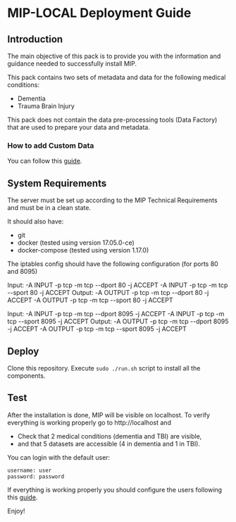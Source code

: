 # MIP-LOCAL Deployment Guide

## Introduction

The main objective of this pack is to provide you with the information and guidance needed to successfully install MIP.

This pack contains two sets of metadata and data for the following medical conditions:
  - Dementia
  - Trauma Brain Injury

This pack does not contain the data pre-processing tools (Data Factory) that are used to prepare your data and metadata.

### How to add Custom Data

You can follow this <a href="./documentation/NewDataRequirements.md">guide</a>.

## System Requirements

The server must be set up according to the MIP Technical Requirements and must be in a clean state.

It should also have:
  - git
  - docker (tested using version 17.05.0-ce)
  - docker-compose (tested using version 1.17.0)

The iptables config should have the following configuration (for ports 80 and 8095)

Input:
-A INPUT -p tcp -m tcp --dport 80 -j ACCEPT
-A INPUT -p tcp -m tcp --sport 80 -j ACCEPT
Output:
-Α OUTPUT -p tcp -m tcp --dport 80 -j ACCEPT
-A OUTPUT -p tcp -m tcp --sport 80 -j ACCEPT

Input:
-A INPUT -p tcp -m tcp --dport 8095 -j ACCEPT
-A INPUT -p tcp -m tcp --sport 8095 -j ACCEPT
Output:
-Α OUTPUT -p tcp -m tcp --dport 8095 -j ACCEPT
-A OUTPUT -p tcp -m tcp --sport 8095 -j ACCEPT


## Deploy

Clone this repository.
Execute `sudo ./run.sh` script to install all the components.

## Test

After the installation is done, MIP will be visible on localhost. To verify everything is working properly go to http://localhost and
  - Check that 2 medical conditions (dementia and TBI) are visible,
  - and that 5 datasets are accessible (4 in dementia and 1 in TBI).

You can login with the default user:
```
username: user
password: password
```



If everything is working properly you should configure the users following this <a href="./documentation/UsersConfiguration.md">guide</a>.

Enjoy!


